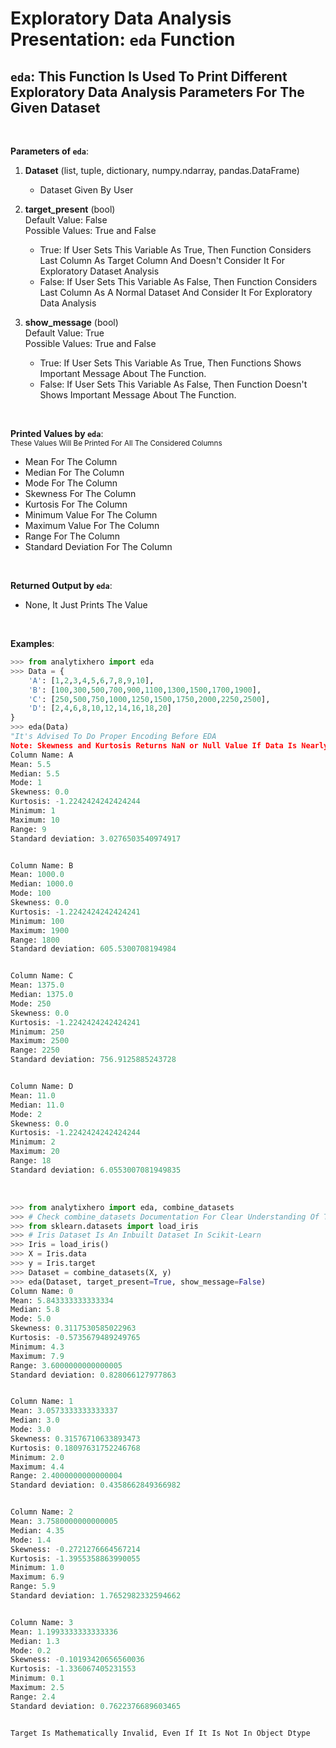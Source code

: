 # **Exploratory Data Analysis Presentation:**  `eda` Function

## `eda`: This Function Is Used To Print Different Exploratory Data Analysis Parameters For The Given Dataset <br>



<br>

**Parameters of `eda`**:
1. __Dataset__ (list, tuple, dictionary, numpy.ndarray, pandas.DataFrame) <br>
    - Dataset Given By User

2. __target_present__ (bool) <br>
Default Value: False <br>
Possible Values: True and False
    - True: If User Sets This Variable As True, Then Function Considers Last Column As Target Column And Doesn't Consider It For Exploratory Dataset Analysis
    - False: If User Sets This Variable As False, Then Function Considers Last Column As A Normal Dataset And Consider It For Exploratory Data Analysis

3. __show_message__ (bool) <br>
Default Value: True <br>
Possible Values: True and False
    - True: If User Sets This Variable As True, Then Functions Shows Important Message About The Function.
    - False: If User Sets This Variable As False, Then Function Doesn't Shows Important Message About The Function.

<br>

**Printed Values by `eda`**: <br>
<small>These Values Will Be Printed For All The Considered Columns</small>
- Mean For The Column
- Median For The Column
- Mode For The Column
- Skewness For The Column
- Kurtosis For The Column
- Minimum Value For The Column
- Maximum Value For The Column
- Range For The Column
- Standard Deviation For The Column

<br>

**Returned Output by `eda`**:
- None, It Just Prints The Value

<br>

**Examples**:

```python
>>> from analytixhero import eda
>>> Data = {
    'A': [1,2,3,4,5,6,7,8,9,10],
    'B': [100,300,500,700,900,1100,1300,1500,1700,1900],
    'C': [250,500,750,1000,1250,1500,1750,2000,2250,2500],
    'D': [2,4,6,8,10,12,14,16,18,20]
}
>>> eda(Data)
"It's Advised To Do Proper Encoding Before EDA
Note: Skewness and Kurtosis Returns NaN or Null Value If Data Is Nearly Identical"
Column Name: A
Mean: 5.5
Median: 5.5
Mode: 1
Skewness: 0.0
Kurtosis: -1.2242424242424244
Minimum: 1
Maximum: 10
Range: 9
Standard deviation: 3.0276503540974917


Column Name: B
Mean: 1000.0
Median: 1000.0
Mode: 100
Skewness: 0.0
Kurtosis: -1.2242424242424241
Minimum: 100
Maximum: 1900
Range: 1800
Standard deviation: 605.5300708194984


Column Name: C
Mean: 1375.0
Median: 1375.0
Mode: 250
Skewness: 0.0
Kurtosis: -1.2242424242424241
Minimum: 250
Maximum: 2500
Range: 2250
Standard deviation: 756.9125885243728


Column Name: D
Mean: 11.0
Median: 11.0
Mode: 2
Skewness: 0.0
Kurtosis: -1.2242424242424244
Minimum: 2
Maximum: 20
Range: 18
Standard deviation: 6.0553007081949835
```
<br>

```python
>>> from analytixhero import eda, combine_datasets
>>> # Check combine_datasets Documentation For Clear Understanding Of The Function
>>> from sklearn.datasets import load_iris
>>> # Iris Dataset Is An Inbuilt Dataset In Scikit-Learn
>>> Iris = load_iris()
>>> X = Iris.data
>>> y = Iris.target
>>> Dataset = combine_datasets(X, y)
>>> eda(Dataset, target_present=True, show_message=False)
Column Name: 0
Mean: 5.843333333333334
Median: 5.8
Mode: 5.0
Skewness: 0.3117530585022963
Kurtosis: -0.5735679489249765
Minimum: 4.3
Maximum: 7.9
Range: 3.6000000000000005
Standard deviation: 0.828066127977863


Column Name: 1
Mean: 3.0573333333333337
Median: 3.0
Mode: 3.0
Skewness: 0.31576710633893473
Kurtosis: 0.18097631752246768
Minimum: 2.0
Maximum: 4.4
Range: 2.4000000000000004
Standard deviation: 0.4358662849366982


Column Name: 2
Mean: 3.7580000000000005
Median: 4.35
Mode: 1.4
Skewness: -0.2721276664567214
Kurtosis: -1.3955358863990055
Minimum: 1.0
Maximum: 6.9
Range: 5.9
Standard deviation: 1.7652982332594662


Column Name: 3
Mean: 1.1993333333333336
Median: 1.3
Mode: 0.2
Skewness: -0.10193420656560036
Kurtosis: -1.336067405231553
Minimum: 0.1
Maximum: 2.5
Range: 2.4
Standard deviation: 0.7622376689603465


Target Is Mathematically Invalid, Even If It Is Not In Object Dtype
```